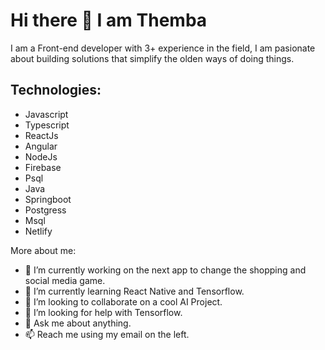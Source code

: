 # Hi there 👋 I am Themba

I am a Front-end developer with 3+ experience in the field, I am pasionate about building solutions that simplify the olden ways of doing things.



## Technologies: 
- Javascript
- Typescript
- ReactJs
- Angular
- NodeJs
- Firebase
- Psql
- Java
- Springboot
- Postgress
- Msql
- Netlify


More about me: 

- 🔭 I’m currently working on the next app to change the shopping and social media game.
- 🌱 I’m currently learning React Native and Tensorflow.
- 👯 I’m looking to collaborate on a cool AI Project.
- 🤔 I’m looking for help with Tensorflow.
- 💬 Ask me about anything.
- 📫 Reach me using my email on the left.
